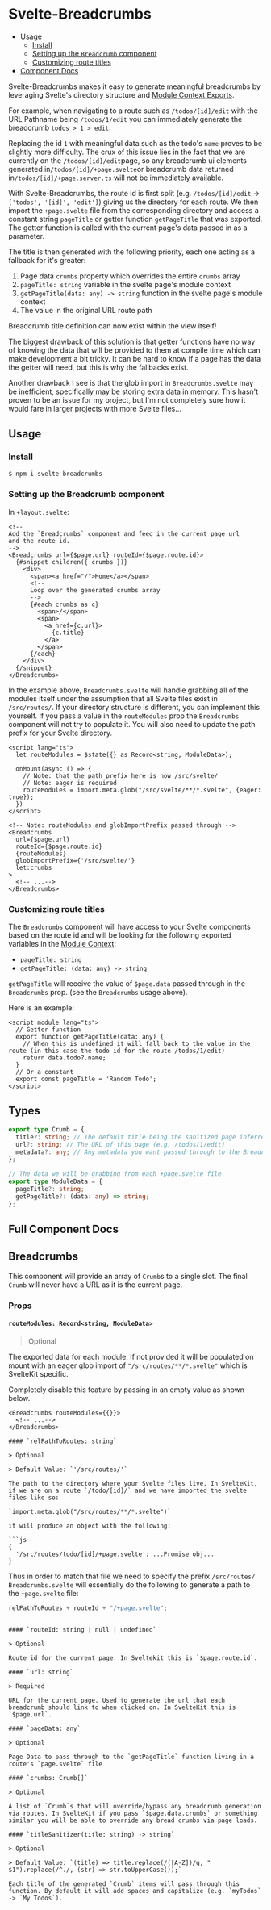 # Svelte-Breadcrumbs

- [Usage](#usage)
  - [Install](#install)
  - [Setting up the `Breadcrumb` component](#setting-up-the-breadcrumb-component)
  - [Customizing route titles](#customizing-route-titles)
- [Component Docs](#full-component-docs)

Svelte-Breadcrumbs makes it easy to generate meaningful breadcrumbs by leveraging Svelte's directory structure and [Module Context Exports](https://learn.svelte.dev/tutorial/module-exports).

For example, when navigating to a route such as `/todos/[id]/edit` with the URL Pathname being `/todos/1/edit` you can immediately generate the breadcrumb `todos > 1 > edit`.

Replacing the id `1` with meaningful data such as the todo's `name` proves to be slightly more difficulty. The crux of this issue lies in the fact that we are currently on the `/todos/[id]/edit`page, so any breadcrumb ui elements generated in`/todos/[id]/+page.svelte`or breadcrumb data returned in`/todos/[id]/+page.server.ts` will not be immediately available.

With Svelte-Breadcrumbs, the route id is first split (e.g. `/todos/[id]/edit` -> `['todos', '[id]', 'edit']`) giving us the directory for each route. We then import the `+page.svelte` file from the corresponding directory and access a constant string `pageTitle` or getter function `getPageTitle` that was exported. The getter function is called with the current page's data passed in as a parameter.

The title is then generated with the following priority, each one acting as a fallback for it's greater:

1. Page data `crumbs` property which overrides the entire `crumbs` array
2. `pageTitle: string` variable in the svelte page's module context
3. `getPageTitle(data: any) -> string` function in the svelte page's module context
4. The value in the original URL route path

Breadcrumb title definition can now exist within the view itself!

The biggest drawback of this solution is that getter functions have no way of knowing the data that will be provided to them at compile time which can make development a bit tricky. It can be hard to know if a page has the data the getter will need, but this is why the fallbacks exist.

Another drawback I see is that the glob import in `Breadcrumbs.svelte` may be inefficient, specifically may be storing extra data in memory. This hasn't proven to be an issue for my project, but I'm not completely sure how it would fare in larger projects with more Svelte files...

## Usage

### Install

```bash
$ npm i svelte-breadcrumbs
```

### Setting up the Breadcrumb component

In `+layout.svelte`:

```svelte
<!--
Add the `Breadcrumbs` component and feed in the current page url
and the route id.
-->
<Breadcrumbs url={$page.url} routeId={$page.route.id}>
  {#snippet children({ crumbs })}
    <div>
      <span><a href="/">Home</a></span>
      <!--
      Loop over the generated crumbs array
      -->
      {#each crumbs as c}
        <span>/</span>
        <span>
          <a href={c.url}>
            {c.title}
          </a>
        </span>
      {/each}
    </div>
  {/snippet}
</Breadcrumbs>
```

In the example above, `Breadcrumbs.svelte` will handle grabbing all of the modules itself under the assumption that all Svelte files exist in `/src/routes/`. If your directory structure is different, you can implement this yourself. If you pass a value in the `routeModules` prop the `Breadcrumbs` component will not try to populate it. You will also need to update the path prefix for your Svelte directory.

```svelte
<script lang="ts">
  let routeModules = $state({} as Record<string, ModuleData>);

  onMount(async () => {
    // Note: that the path prefix here is now /src/svelte/
    // Note: eager is required
    routeModules = import.meta.glob("/src/svelte/**/*.svelte", {eager: true});
  })
</script>

<!-- Note: routeModules and globImportPrefix passed through -->
<Breadcrumbs
  url={$page.url}
  routeId={$page.route.id}
  {routeModules}
  globImportPrefix={'/src/svelte/'}
  let:crumbs
>
  <!-- ...-->
</Breadcrumbs>
```

### Customizing route titles

The `Breadcrumbs` component will have access to your Svelte components based on the route id and will be looking for the following exported variables in the [Module Context](https://learn.svelte.dev/tutorial/module-exports):

- `pageTitle: string`
- `getPageTitle: (data: any) -> string`

`getPageTitle` will receive the value of `$page.data` passed through in the `Breadcrumbs` prop. (see the `Breadcrumbs` usage above).

Here is an example:

```svelte
<script module lang="ts">
  // Getter function
  export function getPageTitle(data: any) {
    // When this is undefined it will fall back to the value in the route (in this case the todo id for the route /todos/1/edit)
    return data.todo?.name;
  }
  // Or a constant
  export const pageTitle = 'Random Todo';
</script>
```

## Types

```ts
export type Crumb = {
  title?: string; // The default title being the sanitized page inferred from the URL (e.g. Edit)
  url?: string; // The URL of this page (e.g. /todos/1/edit)
  metadata?: any; // Any metadata you want passed through to the Breadcrumbs component
};

// The data we will be grabbing from each +page.svelte file
export type ModuleData = {
  pageTitle?: string;
  getPageTitle?: (data: any) => string;
};
```

## Full Component Docs

## Breadcrumbs

This component will provide an array of `Crumb`s to a single slot. The final `Crumb` will never have a URL as it is the current page.

### Props

#### `routeModules: Record<string, ModuleData>`

> Optional

The exported data for each module. If not provided it will be populated on mount with an eager glob import of `"/src/routes/**/*.svelte"` which is SvelteKit specific.

Completely disable this feature by passing in an empty value as shown below.

````svelte
<Breadcrumbs routeModules={{}}>
  <!-- ...-->
</Breadcrumbs>

#### `relPathToRoutes: string`

> Optional

> Default Value: `'/src/routes/'`

The path to the directory where your Svelte files live. In SvelteKit, if we are on a route `/todo/[id]/` and we have imported the svelte files like so:

`import.meta.glob("/src/routes/**/*.svelte")`

it will produce an object with the following:

```js
{
  '/src/routes/todo/[id]/+page.svelte': ...Promise obj...
}
````

Thus in order to match that file we need to specify the prefix `/src/routes/`. `Breadcrumbs.svelte` will essentially do the following to generate a path to the `+page.svelte` file:

```js
relPathToRoutes + routeId + "/+page.svelte";
```

```

#### `routeId: string | null | undefined`

> Optional

Route id for the current page. In Sveltekit this is `$page.route.id`.

#### `url: string`

> Required

URL for the current page. Used to generate the url that each breadcrumb should link to when clicked on. In SvelteKit this is `$page.url`.

#### `pageData: any`

> Optional

Page Data to pass through to the `getPageTitle` function living in a route's `page.svelte` file

#### `crumbs: Crumb[]`

> Optional

A list of `Crumb`s that will override/bypass any breadcrumb generation via routes. In SvelteKit if you pass `$page.data.crumbs` or something similar you will be able to override any bread crumbs via page loads.

#### `titleSanitizer(title: string) -> string`

> Optional

> Default Value: `(title) => title.replace(/([A-Z])/g, " $1").replace(/^./, (str) => str.toUpperCase());`

Each title of the generated `Crumb` items will pass through this function. By default it will add spaces and capitalize (e.g. `myTodos` -> `My Todos`).
```
